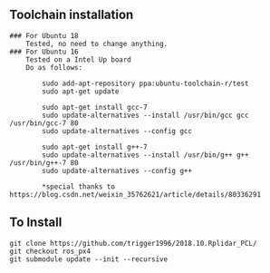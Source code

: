 ## Toolchain installation
    ### For Ubuntu 18
        Tested, no need to change anything.
    ### For Ubuntu 16
        Tested on a Intel Up board
        Do as follows:

            sudo add-apt-repository ppa:ubuntu-toolchain-r/test
            sudo apt-get update

            sudo apt-get install gcc-7
            sudo update-alternatives --install /usr/bin/gcc gcc /usr/bin/gcc-7 80
            sudo update-alternatives --config gcc

            sudo apt-get install g++-7
            sudo update-alternatives --install /usr/bin/g++ g++ /usr/bin/g++-7 80
            sudo update-alternatives --config g++

            *special thanks to https://blog.csdn.net/weixin_35762621/article/details/80336291

## To Install
    git clone https://github.com/trigger1996/2018.10.Rplidar_PCL/
    git checkout ros_px4
    git submodule update --init --recursive
